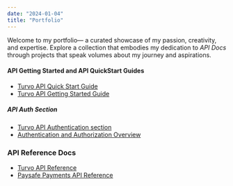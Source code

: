 ```yaml
---
date: "2024-01-04"
title: "Portfolio"
---
```


Welcome to my portfolio— a curated showcase of my passion, creativity, and expertise. Explore a collection that embodies my dedication to *API Docs* through projects that speak volumes about my journey and aspirations.

#### API Getting Started and API QuickStart Guides
* <a href="https://help.turvo.com/hc/en-us/articles/15698664295699" target="_blank">Turvo API Quick Start Guide</a>
* <a href="https://help.turvo.com/hc/en-us/articles/19094820990611-API-Getting-Started-Guide" target="_blank">Turvo API Getting Started Guide</a>

##### API Auth Section
* <a href="https://app.turvo.com/lobby/documentation#tag/Authentication" target="_blank">Turvo API Authentication section</a>
* <a href="https://kb.demandbase.com/hc/en-us/articles/7273739712795-Authentication-and-Authorization-Overview" target="_blank">Authentication and Authorization Overview</a>

### API Reference Docs
* <a href="https://app.turvo.com/lobby/documentation" target="_blank">Turvo API Reference</a>
* <a href="https://developer.paysafe.com/en/payments-api/#/operations/look-up-payment-methods" target="_blank">Paysafe Payments API Reference</a>